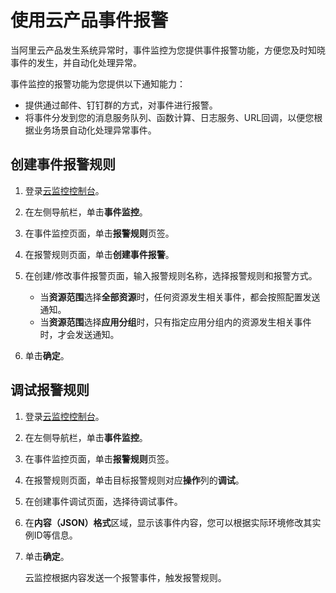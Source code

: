 # 使用云产品事件报警

当阿里云产品发生系统异常时，事件监控为您提供事件报警功能，方便您及时知晓事件的发生，并自动化处理异常。

事件监控的报警功能为您提供以下通知能力：

-   提供通过邮件、钉钉群的方式，对事件进行报警。
-   将事件分发到您的消息服务队列、函数计算、日志服务、URL回调，以便您根据业务场景自动化处理异常事件。

## 创建事件报警规则

1.  登录[云监控控制台](https://cms-intl.console.aliyun.com)。

2.  在左侧导航栏，单击**事件监控**。

3.  在事件监控页面，单击**报警规则**页签。

4.  在报警规则页面，单击**创建事件报警**。

5.  在创建/修改事件报警页面，输入报警规则名称，选择报警规则和报警方式。

    -   当**资源范围**选择**全部资源**时，任何资源发生相关事件，都会按照配置发送通知。
    -   当**资源范围**选择**应用分组**时，只有指定应用分组内的资源发生相关事件时，才会发送通知。
6.  单击**确定**。


## 调试报警规则

1.  登录[云监控控制台](https://cms-intl.console.aliyun.com)。

2.  在左侧导航栏，单击**事件监控**。

3.  在事件监控页面，单击**报警规则**页签。

4.  在报警规则页面，单击目标报警规则对应**操作**列的**调试**。

5.  在创建事件调试页面，选择待调试事件。

6.  在**内容（JSON）格式**区域，显示该事件内容，您可以根据实际环境修改其实例ID等信息。

7.  单击**确定**。

    云监控根据内容发送一个报警事件，触发报警规则。



